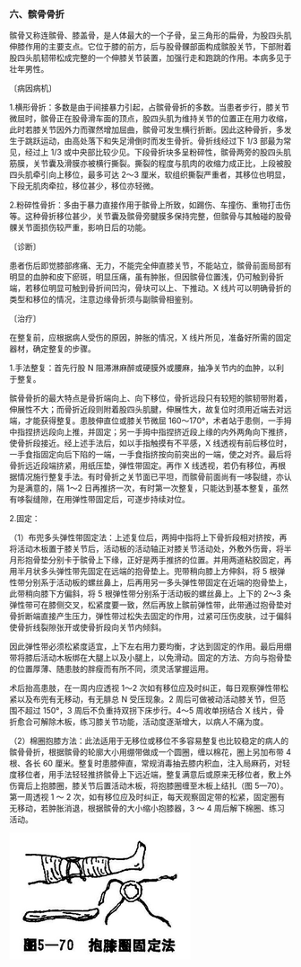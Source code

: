 ### 六、髌骨骨折

髌骨又称连髌骨、膝盖骨，是人体最大的一个子骨，呈三角形的扁骨，为股四头肌伸膝作用的主要支点。它位于膝的前方，后与股骨髁部面构成髌股关节，下部附着股四头肌韧带松成完整的一个伸膝关节装置，加强行走和跑跳的作用。本病多见于壮年男性。

〔病因病机〕

1.横形骨折：多数是由于间接暴力引起，占髌骨骨折的多数。当患者步行，膝关节微屈时，髌骨正在股骨滑车面的顶点，股四头肌为维持关节的位置正在用力收缩，此时若膝关节因外力而骤然增加屈曲，髌骨可发生横行折断。因此这种骨折，多发生于跳跃运动，由高处落下和失足滑倒时而发生骨折。骨折线经过下 1/3 部最为常见，经过上 1/3 或中央部比较少见。下段骨折块多呈粉碎性，髌骨两旁的股四头肌筋膜，关节囊及滑膜亦被横行撕裂。撕裂的程度与肌肉的收缩力成正比，上段被股四头肌牵引向上移位，最多可达 2〜3 厘米，软组织撕裂严重者，其移位也明显，下段无肌肉牵拉，移位甚少，移位亦轻微。

2.粉碎性骨折：多由于暴力直接作用于髌骨上所致，如踢伤、车撞伤、重物打击伤等。这种骨折移位甚少，关节囊及髌骨旁腱膜多保持完整，但髌骨与其触碰的股骨髁关节面损伤较严重，影响日后的功能。

〔诊断〕

患者伤后即觉膝部疼痛、无力，不能完全伸直膝关节，不能站立，髌骨前面局部有明显的血肿和皮下瘀斑，明显压痛，虽有肿胀，但因髌骨位置浅，仍可触到骨折端，若移位明显可触到骨折间凹沟，骨块可以上、下推动。X 线片可以明确骨折的类型和移位的情况，注意边缘骨折须与副髌骨相鉴别。

〔治疗〕

在整复前，应根据病人受伤的原因，肿胀的情况，X 线片所见，准备好所需的固定器材，确定整复的步骤。

1.手法整复：首先行股 N 阻滞淋麻醉或硬膜外或腰麻，抽净关节内的血肿，以利于整复。

髌骨骨折的最大特点是骨折端向上、向下移位，骨折远段只有较短的髌韧带附着，伸展性不大；而骨折近段则附着股四头肌腱，伸展性大，故复位时须用近端去对远端，才能获得整复。患肢伸直位或膝关节微屈 160〜170°，术者站于患侧，一手拇中指捏挤远段向上推，并固定；另一手拇中指捏挤近段上缘的内外两角向下推挤，使骨折段接近。经上述手法后，如以手指触摸有不平感，X 线透视有前后移位时，一手食指固定向后下陷的一端，一手食指挤按向前突出的一端，使之对齐。最后将骨折远近段端挤紧，用纸压垫，弹性带固定。再作 X 线透视，若仍有移位，再根据情况施行整复手法。有时骨折之关节面已平坦，而髌骨前面尚有一哆裂缝，亦认为是满意的，隔 1〜2 日再推挤一次，有时第一次整复，只能达到基本整复，虽然有哆裂缝隙，在用弹性带固定后，可遂步持续对位。

2.固定：

（1）布兜多头弹性带固定法：上述复位后，两拇中指将上下骨折段相对挤按，再将活动木板置于膝关节后，活动板的活动轴正对膝关节活动处，外敷外伤膏，将半月形抱骨垫分别卡于髌骨上下缘，正好是两手推挤的位置。并用两道粘胶固定，再用半月状多头弹性带先固定在远端的抱骨垫上。兜带稍向膝上方伸斜，将 5 根弹性带分别系于活动板的螺丝鼻上，后再用另一多头弹性带固定在近端的抱骨垫上，此带稍向膝下方偏斜，将 5 根弹性带分别系于活动板的螺丝鼻上。上下的 2〜3 条弹性带可在膝侧交叉，松紧度要一致，然后再放上髌前弹性带，此带通过抱骨垫对骨折断端直接产生压力，弹性带过松失去固定的作用，过紧可压伤皮肤，过于偏斜使骨折线裂隙张开或使骨折段向关节内倾斜。

因此弹性带必须松紧度适宜，上下左右用力要均衡，才达到固定的作用。最后用绷带将膝后活动木板绑在大腿上以及小腿上，以免滑动。固定的方法、方向与抱骨垫的位置厚薄、随患肢的胖瘦而有所不同，须灵活掌握运用。

术后抬高患肢，在一周内应透视 1〜2 次如有移位应及时纠正，每日观察弹性带松紧以及布兜有无移动，有无腓总 N 受压现象。2 周后可做被动活动膝关节，但范围不超过 150°，3 周后不负重持双拐下床步行。4〜5 周收单拐结合 X 线片，骨折愈合可解除木板，练习膝关节功能，活动度逐渐增大，以病人不痛为度。

（2）棉圈抱膝方法：此法适用于无移位或移位不多容易整复也比较稳定的病人的髌骨骨折，根据髌骨的轮廓大小用绷带做成一个圆圈，缠以棉花，圈上另加布带 4 根、各长 60 厘米。整复时患膝伸直，常规消毒抽去膝内积血，注入局麻药，对轻度移位者，用手法轻轻推挤髌骨上下远近端，整复满意后或原来无移位者，敷上外伤膏后上抱膝圈，膝关节后置活动木板，将抱膝圈缠至木板上结扎（图 5—70）。第一周透视 1 ～ 2 次，如有移位应及时纠正，每天观察固定带的松紧，固定圈有无移动，若肿胀消退，根据髌骨的大小缩小抱膝器，3 ～ 4 周后解下棉圈、练习活动。

<img src="./img/5-70.jpg" style="zoom:70%;" />
